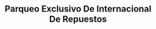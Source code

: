 ---
title: "Parqueo Exclusivo De Internacional De Repuestos"
url: /san-martin/parqueo-exclusivo-de-internacional-de-repuestos/
shop: reparación de automóviles
---